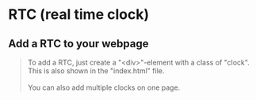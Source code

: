 # RTC (real time clock)

## Add a RTC to your webpage
> To add a RTC, just create a "\<div>"-element with a class of "clock". <br>
> This is also shown in the "index.html" file. <br><br>
> You can also add multiple clocks on one page.

